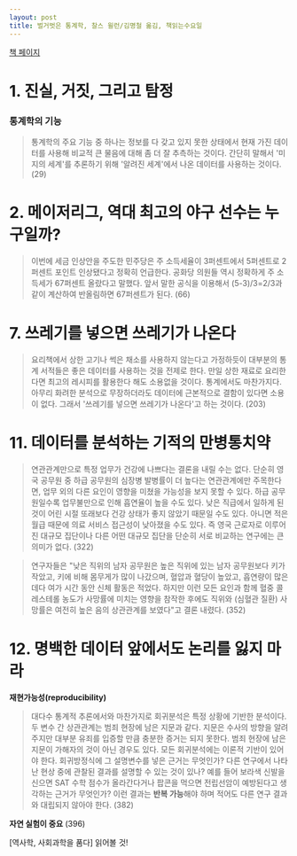 ```yaml
---
layout: post
title: 벌거벗은 통계학, 찰스 윌런/김명철 옮김, 책읽는수요일
---
```


[책 페이지](http://www.kyobobook.co.kr/product/detailViewKor.laf?ejkGb=KOR&mallGb=KOR&barcode=9788962605952&orderClick=LAG&Kc=)

# 1. 진실, 거짓, 그리고 탐정

### 통계학의 기능
> 통계학의 주요 기능 중 하나는 정보를 다 갖고 있지 못한 상태에서 현재 가진 데이터를 사용해 비교적 큰 물음에 대해 좀 더 잘 추측하는 것이다. 간단히 말해서 '미지의 세계'를 추론하기 위해 '알려진 세계'에서 나온 데이터를 사용하는 것이다. (29)

# 2. 메이저리그, 역대 최고의 야구 선수는 누구일까?

> 이번에 세금 인상안을 주도한 민주당은 주 소득세율이 3퍼센트에서 5퍼센트로 2퍼센트 포인트 인상됐다고 정확히 언급한다. 공화당 의원들 역시 정확하게 주 소득세가 67퍼센트 올랐다고 말했다. 앞서 말한 공식을 이용해서 (5-3)/3=2/3과 같이 계산하여 반올림하면 67퍼센트가 된다. (66)

# 7. 쓰레기를 넣으면 쓰레기가 나온다

> 요리책에서 상한 고기나 썩은 채소를 사용하지 않는다고 가정하듯이 대부분의 통계 서적들은 좋은 데이터를 사용하는 것을 전제로 한다. 만일 상한 재료로 요리한다면 최고의 레시피를 활용한다 해도 소용없을 것이다. 통계에서도 마찬가지다. 아무리 화려한 분석으로 무장하더라도 데이터에 근본적으로 결함이 있다면 소용이 없다. 그래서 '쓰레기를 넣으면 쓰레기가 나온다'고 하는 것이다. (203)

# 11. 데이터를 분석하는 기적의 만병통치약

> 연관관계만으로 특정 업무가 건강에 나쁘다는 결론을 내릴 수는 없다. 단순히 영국 공무원 중 하급 공무원의 심장병 발병률이 더 높다는 연관관계에만 주목한다면, 업무 외의 다른 요인이 영향을 미쳤을 가능성을 보지 못할 수 있다. 하급 공무원일수록 업무불만으로 인해 흡연율이 높을 수도 있다. 낮은 직급에서 일하게 된 것이 어린 시절 또래보다 건강 상태가 좋지 않았기 때문일 수도 있다. 아니면 적은 월급 때문에 의료 서비스 접근성이 낮아졌을 수도 있다. 즉 영국 근로자로 이루어진 대규모 집단이나 다른 어떤 대규모 집단을 단순히 서로 비교하는 연구에는 큰 의미가 없다. (322)

> 연구자들은 "낮은 직위의 남자 공무원은 높은 직위에 있는 남자 공무원보다 키가 작았고, 키에 비해 몸무게가 많이 나갔으며, 혈압과 혈당이 높았고, 흡연량이 많은 데다 여가 시간 동안 신체 활동은 적었다. 하지만 이런 모든 요인과 함께 혈중 콜레스테롤 농도가 사망률에 미치는 영향을 참작한 후에도 직위와 (심혈관 질환) 사망률은 여전히 높은 음의 상관관계를 보였다"고 결론 내렸다. (352)

# 12. 명백한 데이터 앞에서도 논리를 잃지 마라

**재현가능성(reproducibility)**

> 대다수 통계적 추론에서와 마찬가지로 회귀분석은 특정 상황에 기반한 분석이다. 두 변수 간 상관관계는 범죄 현장에 남은 지문과 같다. 지문은 수사의 방향을 알려주지만 대부분 유죄를 입증할 만큼 충분한 증거는 되지 못한다. 범죄 현장에 남은 지문이 가해자의 것이 아닌 경우도 있다. 모든 회귀분석에는 이론적 기반이 있어야 한다. 회귀방정식에 그 설명변수를 넣은 근거는 무엇인가? 다른 연구에서 나타난 현상 중에 관찰된 결과를 설명할 수 있는 것이 있나? 예를 들어 보라색 신발을 신으면 SAT 수학 점수가 올라간다거나 팝콘을 먹으면 전립선암이 예방된다고 생각하는 근거가 무엇인가? 이런 결과는 **반복 가능**해야 하며 적어도 다른 연구 결과와 대립되지 않아야 한다. (382)

**자연 실험이 중요** (396)

[역사학, 사회과학을 품다] 읽어볼 것!